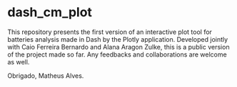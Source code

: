 # dash_cm_plot

This repository presents the first version of an interactive plot tool for batteries analysis made in Dash by the Plotly application. Developed jointly with Caio Ferreira Bernardo and Alana Aragon Zulke, this is a public version of the project made so far. Any feedbacks and collaborations are welcome as well.

Obrigado, Matheus Alves.
